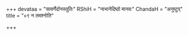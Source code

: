 +++
devataa = "सावर्णेर्दानस्तुतिः"
RShiH = "नाभानेदिष्ठो मानवः"
ChandaH = "अनुष्टुप्"
title = "०९ न तमश्नोति"

+++
